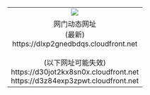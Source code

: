 ﻿<table>
  <tr></tr>
  <tr><td colspan=2 align=center><img src="https://dlxp2gnedbdqs.cloudfront.net/Up/oGate.jpg" /></td></tr>
  <tr><td colspan=2 align=center>网门动态网址<br/>(最新)
<br>https://dlxp2gnedbdqs.cloudfront.net
<br/><br/>(以下网址可能失效)
<br>https://d30jot2kx8sn0x.cloudfront.net
<br>https://d3z84exp3zpwt.cloudfront.net
    </td>
  </tr>
</table>

